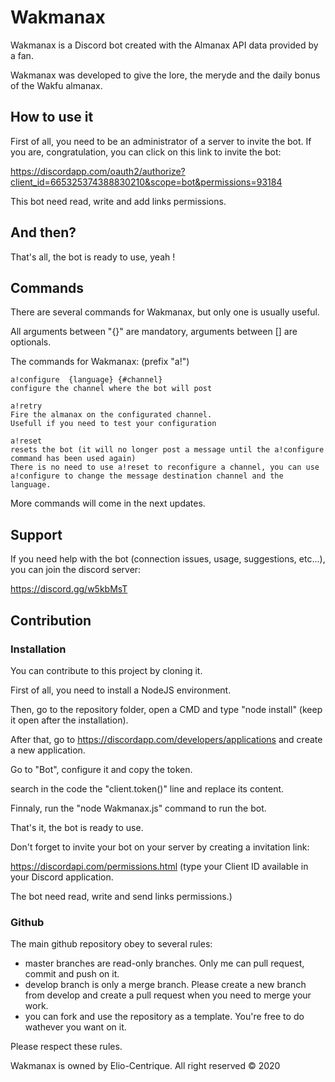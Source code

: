 # Wakmanax

Wakmanax is a Discord bot created with the Almanax API data provided by a fan.

Wakmanax was developed to give the lore, the meryde and the daily bonus of the Wakfu almanax.

## How to use it

First of all, you need to be an administrator of a server to invite the bot. If you are, congratulation, you can click on this link to invite the bot:

https://discordapp.com/oauth2/authorize?client_id=665325374388830210&scope=bot&permissions=93184

This bot need read, write and add links permissions.

## And then?

That's all, the bot is ready to use, yeah !

## Commands

There are several commands for Wakmanax, but only one is usually useful.

All arguments between "{}" are mandatory, arguments between [] are optionals.

The commands for Wakmanax: (prefix "a!")

    a!configure  {language} {#channel}
    configure the channel where the bot will post

    a!retry
    Fire the almanax on the configurated channel.
    Usefull if you need to test your configuration

    a!reset
    resets the bot (it will no longer post a message until the a!configure command has been used again)
    There is no need to use a!reset to reconfigure a channel, you can use a!configure to change the message destination channel and the language.

More commands will come in the next updates.

## Support

If you need help with the bot (connection issues, usage, suggestions, etc...), you can join the discord server:

https://discord.gg/w5kbMsT

## Contribution

### Installation

You can contribute to this project by cloning it.

First of all, you need to install a NodeJS environment.

Then, go to the repository folder, open a CMD and type "node install" (keep it open after the installation).

After that, go to https://discordapp.com/developers/applications and create a new application.

Go to "Bot", configure it and copy the token.

search in the code the "client.token()" line and replace its content.

Finnaly, run the "node Wakmanax.js" command to run the bot.

That's it, the bot is ready to use.

Don't forget to invite your bot on your server by creating a invitation link:

https://discordapi.com/permissions.html (type your Client ID available in your Discord application. 

The bot need read, write and send links permissions.)

### Github

The main github repository obey to several rules:

- master branches are read-only branches. Only me can pull request, commit and push on it.
- develop branch is only a merge branch. Please create a new branch from develop and create a pull request when you need to merge your work.
- you can fork and use the repository as a template. You're free to do wathever you want on it.

Please respect these rules.

Wakmanax is owned by Elio-Centrique. All right reserved © 2020
